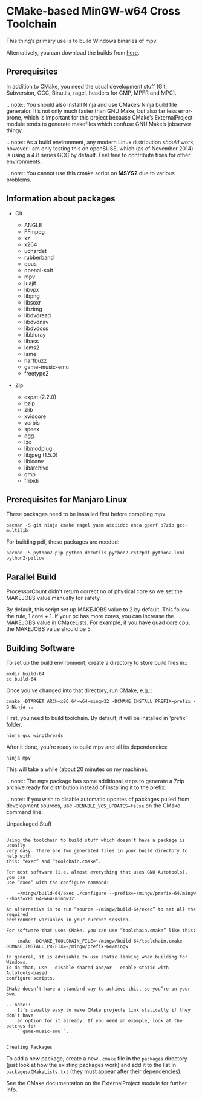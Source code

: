 CMake-based MinGW-w64 Cross Toolchain
=====================================

This thing’s primary use is to build Windows binaries of mpv.

Alternatively, you can download the builds from [here](https://sourceforge.net/projects/mpv-player-windows/files/).

Prerequisites
-------------

In addition to CMake, you need the usual development stuff (Git, Subversion,
GCC, Binutils, ragel, headers for GMP, MPFR and MPC).

.. note::
    You should also install Ninja and use CMake’s Ninja build file generator.
    It’s not only much faster than GNU Make, but also far less error-prone,
    which is important for this project because CMake’s ExternalProject module
    tends to generate makefiles which confuse GNU Make’s jobserver thingy.

.. note::
    As a build environment, any modern Linux distribution *should* work,
    however I am only testing this on openSUSE, which (as of November 2014)
    is using a 4.8 series GCC by default. Feel free to contribute fixes for
    other environments.

.. note::
    You cannot use this cmake script on **MSYS2** due to various problems.


Information about packages
--------------------------
- Git
    - ANGLE
    - FFmpeg
    - xz
    - x264
    - uchardet
    - rubberband
    - opus
    - openal-soft
    - mpv
    - luajit
    - libvpx
    - libpng
    - libsoxr
    - libzimg
    - libdvdread
    - libdvdnav
    - libdvdcss
    - libbluray
    - libass
    - lcms2
    - lame
    - harfbuzz
    - game-music-emu
    - freetype2

- Zip
    - expat (2.2.0)
    - bzip
    - zlib
    - xvidcore
    - vorbis
    - speex
    - ogg
    - lzo
    - libmodplug
    - libjpeg (1.5.0)
    - libiconv
    - libarchive
    - gmp
    - fribidi
    

Prerequisites for Manjaro Linux
--------------------------------
These packages need to be installed first before compiling mpv:

    pacman -S git ninja cmake ragel yasm asciidoc enca gperf p7zip gcc-multilib

For building pdf, these packages are needed:

    pacman -S python2-pip python-docutils python2-rst2pdf python2-lxml python2-pillow

Parallel Build
--------------
ProcessorCount didn't return correct no of physical core so we set the MAKEJOBS value manually for safety.

By default, this script set up MAKEJOBS value to 2 by default. This follow the rule,
1 core + 1. If your pc has more cores, you can increase the MAKEJOBS value in CMakeLists.
For example, if you have quad core cpu, the MAKEJOBS value should be 5.



Building Software
-----------------

To set up the build environment, create a directory to store build files in::

    mkdir build-64
    cd build-64

Once you’ve changed into that directory, run CMake, e.g.::

    cmake -DTARGET_ARCH=x86_64-w64-mingw32 -DCMAKE_INSTALL_PREFIX=prefix -G Ninja ..

First, you need to build toolchain. By default, it will be installed in 'prefix' folder.

    ninja gcc winpthreads

After it done, you're ready to build mpv and all its dependencies:

    ninja mpv

This will take a while (about 20 minutes on my machine).

.. note::
    The mpv package has some additional steps to generate a 7zip archive ready
    for distribution instead of installing it to the prefix.

.. note::
    If you wish to disable automatic updates of packages pulled from
    development sources, use ``-DENABLE_VCS_UPDATES=false`` on the CMake
    command line.


Unpackaged Stuff
~~~~~~~~~~~~~~~~

Using the toolchain to build stuff which doesn’t have a package is usually
very easy. There are two generated files in your build directory to help with
this: “exec” and “toolchain.cmake”.

For most software (i.e. almost everything that uses GNU Autotools), you can
use “exec” with the configure command:

    ~/mingw/build-64/exec ./configure --prefix=~/mingw/prefix-64/mingw --host=x86_64-w64-mingw32

An alternative is to run “source ~/mingw/build-64/exec” to set all the required
environment variables in your current session.

For software that uses CMake, you can use “toolchain.cmake” like this:

    cmake -DCMAKE_TOOLCHAIN_FILE=~/mingw/build-64/toolchain.cmake -DCMAKE_INSTALL_PREFIX=~/mingw/prefix-64/mingw

In general, it is advisable to use static linking when building for Windows.
To do that, use --disable-shared and/or --enable-static with Autotools-based
configure scripts.

CMake doesn’t have a standard way to achieve this, so you’re on your own.

.. note::
    It’s usually easy to make CMake projects link statically if they don’t have
    an option for it already. If you need an example, look at the patches for
    ``game-music-emu``.


Creating Packages
~~~~~~~~~~~~~~~~~

To add a new package, create a new ``.cmake`` file in the ``packages``
directory (just look at how the existing packages work) and add it to the
list in ``packages/CMakeLists.txt`` (they must appear after their
dependencies).

See the CMake documentation on the ExternalProject module for further info.
